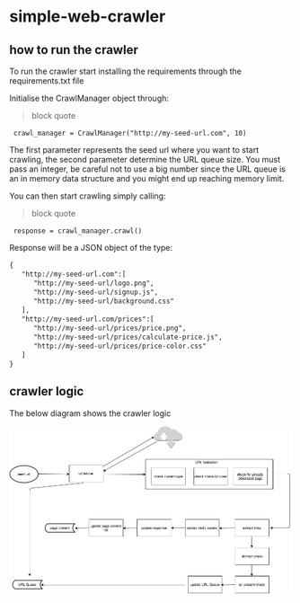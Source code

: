 # simple-web-crawler

## how to run the crawler

To run the crawler start installing the requirements through the requirements.txt file 

Initialise the CrawlManager object through: 

>block quote
     
     crawl_manager = CrawlManager("http://my-seed-url.com", 10)

The first parameter represents the seed url where you want to start crawling, the second parameter determine the URL queue size. You must pass an integer, be careful not to use a big number since the URL queue is an in memory data structure and you might end up reaching memory limit. 

You can then start crawling simply calling:

>block quote
     
     response = crawl_manager.crawl()

Response will be a JSON object of the type:

```
{
   "http://my-seed-url.com":[
      "http://my-seed-url/logo.png",
      "http://my-seed-url/signup.js",
      "http://my-seed-url/background.css"
   ],
   "http://my-seed-url.com/prices":[
      "http://my-seed-url/prices/price.png",
      "http://my-seed-url/prices/calculate-price.js",
      "http://my-seed-url/prices/price-color.css"
   ]
}
```
## crawler logic

The below diagram shows the crawler logic

![Alt text](https://github.com/agastaldoDataxu/simple-web-crawler/blob/master/Simple%20Crawler.jpg "Simple Web Crawler diagram")
